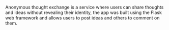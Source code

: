 Anonymous thought exchange is a service where users can share thoughts and ideas without revealing their identity, the app was built using the Flask web framework and allows users to post ideas and others to comment on them.